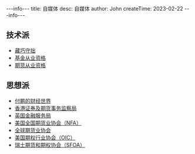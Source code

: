 ---info---
title: 自媒体
desc: 自媒体
author: John
createTime: 2023-02-22
---info---

## 技术派
+ [藏巧守拙](https://www.zhihu.com/people/azhu-di) 
+ [基金从业资格](http://baoming.amac.org.cn/JJKSreg/page.htm) 
+ [期货从业资格](http://www.cfachina.org/servicesupport/examination/qualificationexamination/zgksbm/) 

## 思想派
+ [付鹏的财经世界](https://www.zhihu.com/people/fupengshuo)
+ [香港证券及期货事务监察局](https://www.sfc.hk/en/)
+ [英国金融服务局](https://www.fca.org.uk/)
+ [美国全国期货业协会（NFA）](https://www.nfa.futures.org/)
+ [全球期货业协会](https://www.fia.org/)
+ [美国期权行业协会（OIC）](https://www.optionseducation.org/)
+ [瑞士期货和期权协会（SFOA）](https://sfoa.org/)
